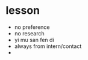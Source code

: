 # lesson   
  * no preference     
  * no research    
  * yi mu san fen di
  * always from intern/contact
  * 

